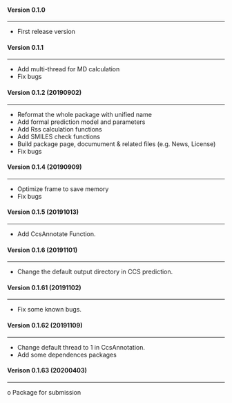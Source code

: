 #### Version 0.1.0
--------------
- First release version


#### Version 0.1.1
--------------
- Add multi-thread for MD calculation
- Fix bugs


#### Version 0.1.2 (20190902)
--------------
- Reformat the whole package with unified name
- Add formal prediction model and parameters
- Add Rss calculation functions
- Add SMILES check functions
- Build package page, documument & related files (e.g. News, License)
- Fix bugs

#### Version 0.1.4 (20190909)
--------------
- Optimize frame to save memory
- Fix bugs


#### Version 0.1.5 (20191013)
--------------
- Add CcsAnnotate Function.

#### Version 0.1.6 (20191101)
--------------
- Change the default output directory in CCS prediction.

#### Version 0.1.61 (20191102)
--------------
- Fix some known bugs.

#### Version 0.1.62 (20191109)
--------------
- Change default thread to 1 in CcsAnnotation.
- Add some dependences packages

#### Verison 0.1.63 (20200403)
--------------
o Package for submission
